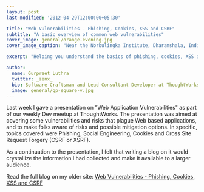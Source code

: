 ```yaml
---
layout: post
last-modified: '2012-04-29T12:00:00+05:30'

title: "Web Vulnerabilities - Phishing, Cookies, XSS and CSRF"
subtitle: "A basic overview of common web vulnerabilities"
cover_image: general/orange-evening.jpg
cover_image_caption: "Near the Norbulingka Institute, Dharamshala, India"

excerpt: "Helping you understand the basics of phishing, cookies, XSS and CSRF vulnerabilities"

author:
  name: Gurpreet Luthra
  twitter: _zenx_
  bio: Software Craftsman and Lead Consultant Developer at ThoughtWorks
  image: general/gp-square-v.jpg
---
```


Last week I gave a presentation on "Web Application Vulnerabilities" as part of our weekly Dev meetup at ThoughtWorks.
The presentation was aimed at covering some vulnerabilities and risks that plague Web based applications,
and to make folks aware of risks and possible mitigation options. In specific, topics covered were Phishing,
Social Engineering, Cookies and Cross Site Request Forgery (CSRF or XSRF).

As a continuation to the presentation, I felt that writing a blog on it would crystallize the information
I had collected and make it available to a larger audience.

Read the full blog on my older site:
[Web Vulnerabilities - Phishing, Cookies, XSS and CSRF](http://techie-notebook.blogspot.in/2012/04/web-vulnerabilities-phishing-cookies.html)